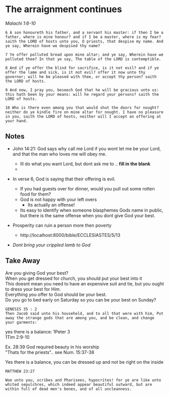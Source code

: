 # The arraignment continues
*Malachi 1:6-10*  
```
6 A son honoureth his father, and a servant his master: if then I be a father, where is mine honour? and if I be a master, where is my fear? saith the LORD of hosts unto you, O priests, that despise my name. And ye say, Wherein have we despised thy name?

7 Ye offer polluted bread upon mine altar; and ye say, Wherein have we polluted thee? In that ye say, The table of the LORD is contemptible.

8 And if ye offer the blind for sacrifice, is it not evil? and if ye offer the lame and sick, is it not evil? offer it now unto thy governor; will he be pleased with thee, or accept thy person? saith the LORD of hosts.

9 And now, I pray you, beseech God that he will be gracious unto us: this hath been by your means: will he regard your persons? saith the LORD of hosts.

10 Who is there even among you that would shut the doors for nought? neither do ye kindle fire on mine altar for nought. I have no pleasure in you, saith the LORD of hosts, neither will I accept an offering at your hand.
```
## Notes

- John 14:21: God says why call me Lord if you wont let me be your Lord, and that the man who loves me will obey me.
    - Ill do what you want Lord, but dont ask me to .. __fill in the blank__
    - 
    
- In verse 6, God is saying that their offering is evil.
  - If you had guests over for dinner, would you pull out some rotten food for them?
  - God is not happy with your left overs
    - Its actually an offense!
  - Its easy to identify when someone blasphemes Gods name in public, but there is the same offense when you dont give God your best.


    
- Prosperity can ruin a person more then poverty
  - http://localhost:8000/bible/ECCLESIASTES/5/13
  
- *Dont bring your crippled lamb to God*

  
<!--------------->
<!-- TAKE AWAY -->
<!--------------->
## Take Away
Are you giving God your best?  
When you get dressed for church, you should put your best into it  
This doesnt mean you need to have an expensive suit and tie, but you ought to dress your best for Him.   
Everything you offer to God should be your best.  
Do you go to bed early on Saturday so you can be your best on Sunday?  

```
GENESIS 35 : 2
Then Jacob said unto his household, and to all that were with him, Put away the strange gods that are among you, and be clean, and change your garments:
```

yes there is a balance: 1Peter 3  
1Tim 2:9-10  

Ex. 28:39 God required beauty in his worship  
"Thats for the priests".. see Num. 15:37-38  

Yes there is a balance, you can be dressed up and not be right on the inside  
```
MATTHEW 23:27

Woe unto you, scribes and Pharisees, hypocrites! for ye are like unto whited sepulchres, which indeed appear beautiful outward, but are within full of dead men's bones, and of all uncleanness.
```
